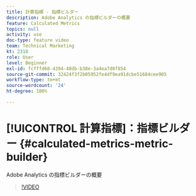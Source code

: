 ```yaml
---
title: 計算指標 - 指標ビルダー
description: Adobe Analytics の指標ビルダーの概要
feature: Calculated Metrics
topics: null
activity: use
doc-type: feature video
team: Technical Marketing
kt: 2318
role: User
level: Beginner
exl-id: fcfffd68-4394-48db-b38e-3a4ea7d0f854
source-git-commit: 32424f3f2b05952fe4df9ea91dcbe51684cee905
workflow-type: tm+mt
source-wordcount: '24'
ht-degree: 100%

---
```


# [!UICONTROL 計算指標]：指標ビルダー {#calculated-metrics-metric-builder}

Adobe Analytics の指標ビルダーの概要

>[!VIDEO](https://video.tv.adobe.com/v/25411/?quality=12)
